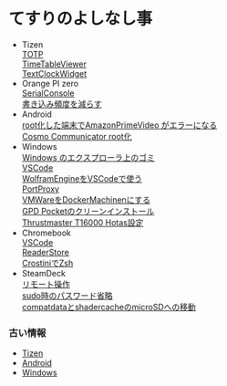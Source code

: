 # てすりのよしなし事
- Tizen  
  [TOTP](/Tizen/TOTP)  
  [TimeTableViewer](/Tizen/TimeTableViewer)  
  [TextClockWidget](/Tizen/TextClockWidget)  
- Orange PI zero  
  [SerialConsole](/OrangePI/Serial)  
  [書き込み頻度を減らす](/OrangePI/Flash)
- Android  
  [root化した端末でAmazonPrimeVideo がエラーになる](Android/AmazonPrimeVideoRoot)  
  [Cosmo Communicator root化](Android/Cosmo-Root)
- Windows  
  [Windows のエクスプローラ上のゴミ](Windows/Explorer)  
  [VSCode](Windows/VSCode)  
  [WolframEngineをVSCodeで使う](Windows/WolframEngine)  
  [PortProxy](Windows/PortProxy)  
  [VMWareをDockerMachinenにする](Windows/Docker-VMWare)  
  [GPD Pocketのクリーンインストール](Windows/GpdPocket-CleanInstall)  
  [Thrustmaster T16000 Hotas設定](Windows/Thrustmaster)
- Chromebook  
  [VSCode](Chromebook/VSCode)  
  [ReaderStore](Chromebook/ReaderStore)  
  [CrostiniでZsh](Chromebook/Crostini-zsh)  
- SteamDeck  
  [リモート操作](SteamDeck/SteamLink)  
  [sudo時のパスワード省略](SteamDeck/NoPassword)  
  [compatdataとshadercacheのmicroSDへの移動](SteamDeck/CacheMicroSD)


### 古い情報
- [Tizen](Tizen/old)  
- [Android](Android/old)  
- [Windows](Windows/old)
